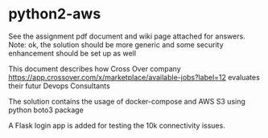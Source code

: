 # python2-aws
See the assignment pdf document and wiki page attached for answers. 
Note: ok, the solution should be more generic and some security enhancement should be set up as well

This document describes how Cross Over company https://app.crossover.com/x/marketplace/available-jobs?label=12 evaluates their futur Devops Consultants

The solution contains the usage of docker-compose and AWS S3 using python boto3 package

A Flask login app is added for testing the 10k connectivity issues.
